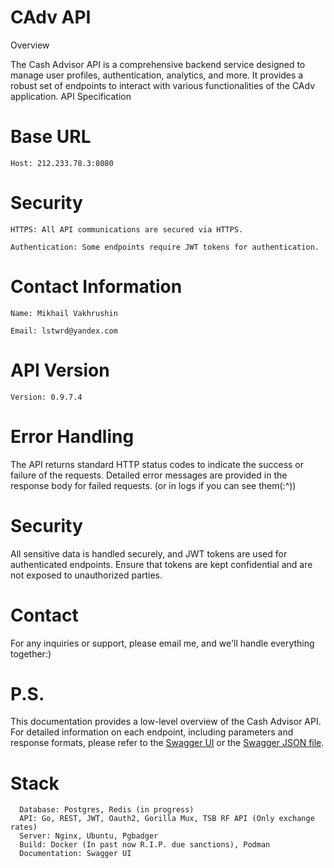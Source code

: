 # CAdv API 
Overview

The Cash Advisor API is a comprehensive backend service designed to manage user profiles, authentication, analytics, and more. It provides a robust set of endpoints to interact with various functionalities of the CAdv application.
API Specification
# Base URL

    Host: 212.233.78.3:8080


# Security

    HTTPS: All API communications are secured via HTTPS.

    Authentication: Some endpoints require JWT tokens for authentication.

# Contact Information

    Name: Mikhail Vakhrushin

    Email: lstwrd@yandex.com

# API Version

    Version: 0.9.7.4

# Error Handling

The API returns standard HTTP status codes to indicate the success or failure of the requests. Detailed error messages are provided in the response body for failed requests. (or in logs if you can see them(:^))
# Security

All sensitive data is handled securely, and JWT tokens are used for authenticated endpoints. Ensure that tokens are kept confidential and are not exposed to unauthorized parties.
# Contact

For any inquiries or support, please email me, and we'll handle everything together:)

# P.S.
This documentation provides a low-level overview of the Cash Advisor API. For detailed information on each endpoint, including parameters and response formats, please refer to the [Swagger UI](https://212.233.78.3:8080/swagger/index.html) or the [Swagger JSON file](https://github.com/wachrusz/Back-End-API/blob/main/docs/swagger.json).

# Stack

```
  Database: Postgres, Redis (in progress)
  API: Go, REST, JWT, Oauth2, Gorilla Mux, TSB RF API (Only exchange rates)
  Server: Nginx, Ubuntu, Pgbadger
  Build: Docker (In past now R.I.P. due sanctions), Podman
  Documentation: Swagger UI
```
